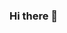 ### Hi there 👋

<!--
**sisifo5/sisifo5** is a ✨ _special_ ✨ repository because its `README.md` (this file) appears on your GitHub profile.

- 🔭 I’m currently working on Front-End and Back-End
- 🌱 I’m currently learning Arduino, c++ and Java
- 👯 I’m looking to collaborate on Android development
- 🤔 I’m looking for help with sql
- 💬 Ask me about cyberpunk philosophy
- ⚡ Fun fact: ...
-->
